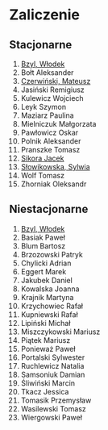 # Zaliczenie


## Stacjonarne

1. [Bzyl, Włodek](https://github.com/egzamin/solutions)
1. Bołt Aleksander
1. [Czerwiński, Mateusz](https://github.com/mtczerwinski/red-nosql)
1. Jasiński Remigiusz
1. Kulewicz Wojciech
1. Leyk Szymon
1. Maziarz Paulina
1. Mielniczuk Małgorzata
1. Pawłowicz Oskar
1. Polnik Aleksander
1. Pranszke Tomasz
1. [Sikora Jacek](https://github.com/jaresh/nosql)
1. [Słowikowska, Sylwia](https://github.com/sslowikowska/nosql)
1. Wolf Tomasz
1. Zhorniak Oleksandr


## Niestacjonarne

1. [Bzyl, Włodek](https://github.com/egzamin/solutions)
1. Basiak Paweł
1. Blum Bartosz
1. Brzozowski Patryk
1. Chylicki Adrian
1. Eggert Marek
1. Jakubek Daniel
1. Kowalska Joanna
1. Krajnik Martyna
1. Krzychowiec Rafał
1. Kupniewski Rafał
1. Lipiński Michał
1. Miszczykowski Mariusz
1. Piątek Mariusz
1. Ponieważ Paweł
1. Portalski Sylwester
1. Ruchlewicz Natalia
1. Samsoniuk Damian
1. Śliwiński Marcin
1. Tkacz Jessica
1. Tomasik Przemysław
1. Wasilewski Tomasz
1. Wiergowski Paweł
